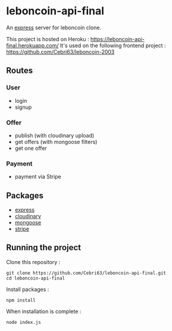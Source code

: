 # leboncoin-api-final

An [express](https://expressjs.com/) server for leboncoin clone.  

This project is hosted on Heroku : https://leboncoin-api-final.herokuapp.com/
It's used on the following frontend project : https://github.com/Cebri63/leboncoin-2003

## Routes

### User

- login
- signup

### Offer

- publish (with cloudinary upload)
- get offers (with mongoose filters)
- get one offer

### Payment

- payment via Stripe

## Packages

- [express](https://expressjs.com/)
- [cloudinary](https://www.npmjs.com/package/cloudinary)
- [mongoose](https://www.npmjs.com/package/mongoose)
- [stripe](https://www.npmjs.com/package/stripe)

## Running the project

Clone this repository :

```
git clone https://github.com/Cebri63/leboncoin-api-final.git
cd leboncoin-api-final
```

Install packages :

```
npm install
```

When installation is complete :

```bash
node index.js
```
